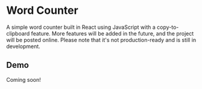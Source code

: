 # Word Counter
A simple word counter built in React using JavaScript with a copy-to-clipboard feature. 
More features will be added in the future, and the project will be posted online. 
Please note that it's not production-ready and is still in development.

## Demo
Coming soon!